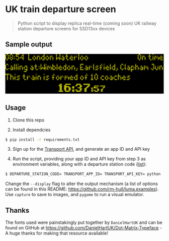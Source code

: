 # UK train departure screen

> Python script to display replica real-time (coming soon) UK railway station departure screens for SSD13xx devices

## Sample output

![Example output of the script](capture.png)

## Usage

1. Clone this repo

2. Install dependcies

```bash
$ pip install -r requirements.txt
```

3. Sign up for the [Transport API](https://www.transportapi.com/), and generate an app ID and API key

4. Run the script, providing your app ID and API key from step 3 as environment variables, along with a departure station code ([list](https://www.nationalrail.co.uk/stations_destinations/48541.aspx)):

```bash
$ DEPARTURE_STATION_CODE= TRANSPORT_APP_ID= TRANSPORT_API_KEY= python ./src/main.py --display pygame --width 256 --height 64

```

Change the `--display` flag to alter the output mechanism (a list of options can be found in this README: https://github.com/rm-hull/luma.examples). Use `capture` to save to images, and `pygame` to run a visual emulator.

## Thanks

The fonts used were painstakingly put together by `DanielHartUK` and can be found on GitHub at https://github.com/DanielHartUK/Dot-Matrix-Typeface - A huge thanks for making that resource available!
